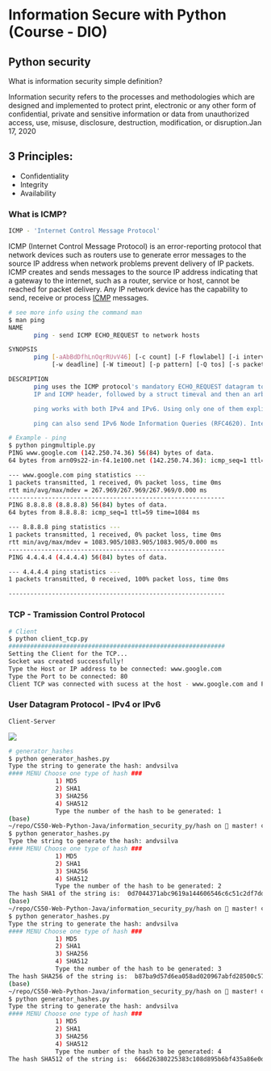 # Information Secure with Python (Course - DIO)

## Python security

What is information security simple definition?

Information security refers to the processes and methodologies
which are designed and implemented to protect print, electronic
or any other form of confidential, private and sensitive
information or data from unauthorized access, use, misuse, disclosure, destruction, modification, or disruption.Jan 17, 2020


## 3 Principles:

- Confidentiality
- Integrity
- Availability

### What is ICMP?

```bash
ICMP - 'Internet Control Message Protocol' 
```

ICMP (Internet Control Message Protocol) is an error-reporting protocol that network devices such as routers use to generate error messages to the source IP address when network problems prevent delivery of IP packets. ICMP creates and sends messages to the source IP address indicating that a gateway to the internet, such as a router, service or host, cannot be reached for packet delivery. Any IP network device has the capability to send, receive or process [ICMP](https://www.techtarget.com/searchnetworking/definition/ICMP) messages.

```bash
# see more info using the command man
$ man ping
NAME
       ping - send ICMP ECHO_REQUEST to network hosts

SYNOPSIS
       ping [-aAbBdDfhLnOqrRUvV46] [-c count] [-F flowlabel] [-i interval] [-I interface] [-l preload] [-m mark] [-M pmtudisc_option] [-N nodeinfo_option]
            [-w deadline] [-W timeout] [-p pattern] [-Q tos] [-s packetsize] [-S sndbuf] [-t ttl] [-T timestamp option] [hop...] {destination}

DESCRIPTION
       ping uses the ICMP protocol's mandatory ECHO_REQUEST datagram to elicit an ICMP ECHO_RESPONSE from a host or gateway. ECHO_REQUEST datagrams (“pings”) have an
       IP and ICMP header, followed by a struct timeval and then an arbitrary number of “pad” bytes used to fill out the packet.

       ping works with both IPv4 and IPv6. Using only one of them explicitly can be enforced by specifying -4 or -6.

       ping can also send IPv6 Node Information Queries (RFC4620). Intermediate hops may not be allowed, because IPv6 source routing was deprecated (RFC5095).
```

```bash
# Example - ping
$ python pingmultiple.py
PING www.google.com (142.250.74.36) 56(84) bytes of data.
64 bytes from arn09s22-in-f4.1e100.net (142.250.74.36): icmp_seq=1 ttl=59 time=268 ms

--- www.google.com ping statistics ---
1 packets transmitted, 1 received, 0% packet loss, time 0ms
rtt min/avg/max/mdev = 267.969/267.969/267.969/0.000 ms
------------------------------------------------------------
PING 8.8.8.8 (8.8.8.8) 56(84) bytes of data.
64 bytes from 8.8.8.8: icmp_seq=1 ttl=59 time=1084 ms

--- 8.8.8.8 ping statistics ---
1 packets transmitted, 1 received, 0% packet loss, time 0ms
rtt min/avg/max/mdev = 1083.905/1083.905/1083.905/0.000 ms
------------------------------------------------------------
PING 4.4.4.4 (4.4.4.4) 56(84) bytes of data.

--- 4.4.4.4 ping statistics ---
1 packets transmitted, 0 received, 100% packet loss, time 0ms

------------------------------------------------------------
```

### TCP - Tramission Control Protocol

```bash
# Client 
$ python client_tcp.py 
############################################################
Setting the Client for the TCP...
Socket was created successfully!
Type the Host or IP address to be connected: www.google.com
Type the Port to be connected: 80
Client TCP was connected with sucess at the host - www.google.com and Port 80

```

### User Datagram Protocol - IPv4 or IPv6

```bash
Client-Server
```

![](gifs/Client_server_socket.gif)

```bash
# generator_hashes
$ python generator_hashes.py                                              4ms 
Type the string to generate the hash: andvsilva
#### MENU Choose one type of hash ### 
             1) MD5 
             2) SHA1
             3) SHA256
             4) SHA512
             Type the number of the hash to be generated: 1
(base) 
~/repo/CS50-Web-Python-Java/information_security_py/hash on  master! ⌚ 23:02:20
$ python generator_hashes.py                                                                                                                        9995ms 
Type the string to generate the hash: andvsilva
#### MENU Choose one type of hash ### 
             1) MD5 
             2) SHA1
             3) SHA256
             4) SHA512
             Type the number of the hash to be generated: 2
The hash SHA1 of the string is:  0d7044371abc9619a144606546c6c51c2df7dd72
(base) 
~/repo/CS50-Web-Python-Java/information_security_py/hash on  master! ⌚ 23:02:33
$ python generator_hashes.py                                                                                                                        6064ms 
Type the string to generate the hash: andvsilva
#### MENU Choose one type of hash ### 
             1) MD5 
             2) SHA1
             3) SHA256
             4) SHA512
             Type the number of the hash to be generated: 3
The hash SHA256 of the string is:  b87ba9d57d6ea058ad020967abfd28500c57edf907ef46fb39ed4d993555eea6
(base) 
~/repo/CS50-Web-Python-Java/information_security_py/hash on  master! ⌚ 23:02:43
$ python generator_hashes.py                                                                                                                        8277ms 
Type the string to generate the hash: andvsilva
#### MENU Choose one type of hash ### 
             1) MD5 
             2) SHA1
             3) SHA256
             4) SHA512
             Type the number of the hash to be generated: 4
The hash SHA512 of the string is:  666d26380225383c108d895b6bf435a86e0da3ff46e8bccc903b3da0304ebf7efb57656d75e294e516f7755a87fddd4235de2d4fa98ffcc5071f4125a4faf461

```